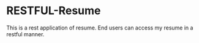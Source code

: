 # RESTFUL-Resume

This is a rest application of resume. End users can access my resume in a restful manner. 
